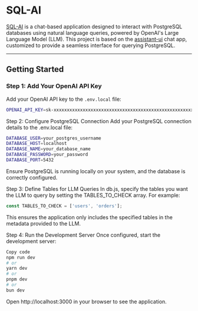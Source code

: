 # SQL-AI

[SQL-AI](https://github.com/syakushevich/sql-ai) is a chat-based application designed to interact with PostgreSQL databases using natural language queries, powered by OpenAI's Large Language Model (LLM). This project is based on the [assistant-ui](https://github.com/Yonom/assistant-ui) chat app, customized to provide a seamless interface for querying PostgreSQL.

---

## Getting Started

### Step 1: Add Your OpenAI API Key
Add your OpenAI API key to the `.env.local` file:

```bash
OPENAI_API_KEY=sk-xxxxxxxxxxxxxxxxxxxxxxxxxxxxxxxxxxxxxxxxxxxxxxxxxxxxxxxxxxxx
```

Step 2: Configure PostgreSQL Connection
Add your PostgreSQL connection details to the .env.local file:

```bash
DATABASE_USER=your_postgres_username
DATABASE_HOST=localhost
DATABASE_NAME=your_database_name
DATABASE_PASSWORD=your_password
DATABASE_PORT=5432
```
Ensure PostgreSQL is running locally on your system, and the database is correctly configured.

Step 3: Define Tables for LLM Queries
In db.js, specify the tables you want the LLM to query by setting the TABLES_TO_CHECK array. For example:

```javascript
const TABLES_TO_CHECK = ['users', 'orders'];
````
This ensures the application only includes the specified tables in the metadata provided to the LLM.

Step 4: Run the Development Server
Once configured, start the development server:

```bash
Copy code
npm run dev
# or
yarn dev
# or
pnpm dev
# or
bun dev
```
Open http://localhost:3000 in your browser to see the application.

